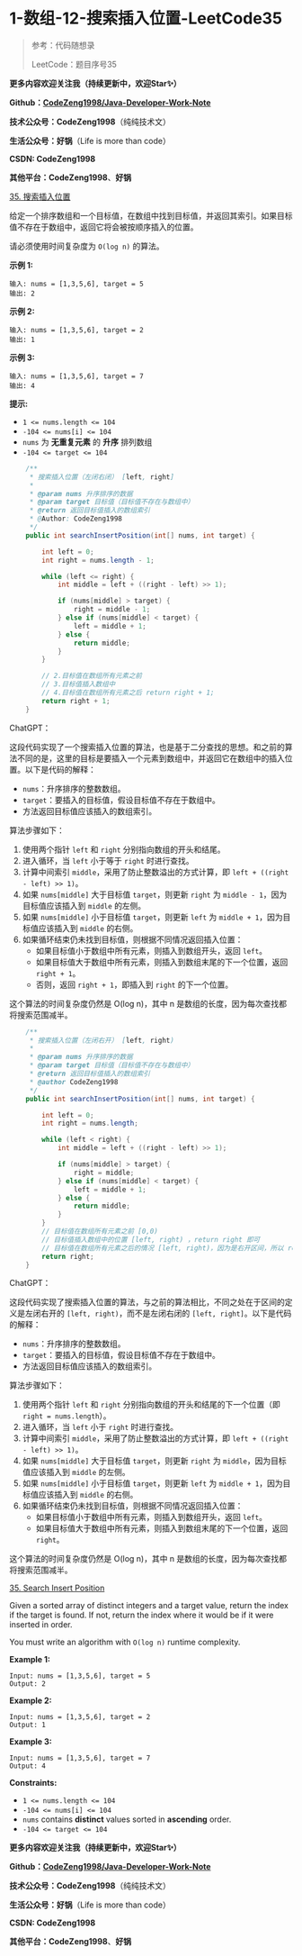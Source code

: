 # 1-数组-12-搜索插入位置-LeetCode35

> 参考：代码随想录
>
> LeetCode：题目序号35



**更多内容欢迎关注我（持续更新中，欢迎Star✨）**

**Github：[CodeZeng1998/Java-Developer-Work-Note](https://github.com/CodeZeng1998/Java-Developer-Work-Note)**

**技术公众号：CodeZeng1998**（纯纯技术文）

**生活公众号：好锅**（Life is more than code）

**CSDN: CodeZeng1998**

**其他平台：CodeZeng1998**、**好锅**





[35. 搜索插入位置](https://leetcode.cn/problems/search-insert-position/)

给定一个排序数组和一个目标值，在数组中找到目标值，并返回其索引。如果目标值不存在于数组中，返回它将会被按顺序插入的位置。

请必须使用时间复杂度为 `O(log n)` 的算法。

 

**示例 1:**

```
输入: nums = [1,3,5,6], target = 5
输出: 2
```

**示例 2:**

```
输入: nums = [1,3,5,6], target = 2
输出: 1
```

**示例 3:**

```
输入: nums = [1,3,5,6], target = 7
输出: 4
```

 

**提示:**

- `1 <= nums.length <= 104`
- `-104 <= nums[i] <= 104`
- `nums` 为 **无重复元素** 的 **升序** 排列数组
- `-104 <= target <= 104`





```java
    /**
     * 搜索插入位置（左闭右闭） [left, right]
     *
     * @param nums 升序排序的数据
     * @param target 目标值（目标值不存在与数组中）
     * @return 返回目标值插入的数组索引
     * @Author: CodeZeng1998
     */
    public int searchInsertPosition(int[] nums, int target) {

        int left = 0;
        int right = nums.length - 1;

        while (left <= right) {
            int middle = left + ((right - left) >> 1);

            if (nums[middle] > target) {
                right = middle - 1;
            } else if (nums[middle] < target) {
                left = middle + 1;
            } else {
                return middle;
            }
        }

        // 2.目标值在数组所有元素之前
        // 3.目标值插入数组中 
        // 4.目标值在数组所有元素之后 return right + 1;
        return right + 1;
    }
```



ChatGPT：

这段代码实现了一个搜索插入位置的算法，也是基于二分查找的思想。和之前的算法不同的是，这里的目标是要插入一个元素到数组中，并返回它在数组中的插入位置。以下是代码的解释：

- `nums`：升序排序的整数数组。
- `target`：要插入的目标值，假设目标值不存在于数组中。
- 方法返回目标值应该插入的数组索引。

算法步骤如下：

1. 使用两个指针 `left` 和 `right` 分别指向数组的开头和结尾。
2. 进入循环，当 `left` 小于等于 `right` 时进行查找。
3. 计算中间索引 `middle`，采用了防止整数溢出的方式计算，即 `left + ((right - left) >> 1)`。
4. 如果 `nums[middle]` 大于目标值 `target`，则更新 `right` 为 `middle - 1`，因为目标值应该插入到 `middle` 的左侧。
5. 如果 `nums[middle]` 小于目标值 `target`，则更新 `left` 为 `middle + 1`，因为目标值应该插入到 `middle` 的右侧。
6. 如果循环结束仍未找到目标值，则根据不同情况返回插入位置：
   - 如果目标值小于数组中所有元素，则插入到数组开头，返回 `left`。
   - 如果目标值大于数组中所有元素，则插入到数组末尾的下一个位置，返回 `right + 1`。
   - 否则，返回 `right + 1`，即插入到 `right` 的下一个位置。

这个算法的时间复杂度仍然是 O(log n)，其中 n 是数组的长度，因为每次查找都将搜索范围减半。



```java
    /**
     * 搜索插入位置（左闭右开） [left, right)
     *
     * @param nums 升序排序的数据
     * @param target 目标值（目标值不存在与数组中）
     * @return 返回目标值插入的数组索引
     * @author CodeZeng1998
     */
    public int searchInsertPosition(int[] nums, int target) {

        int left = 0;
        int right = nums.length;

        while (left < right) {
            int middle = left + ((right - left) >> 1);

            if (nums[middle] > target) {
                right = middle;
            } else if (nums[middle] < target) {
                left = middle + 1;
            } else {
                return middle;
            }
        }
        // 目标值在数组所有元素之前 [0,0)
        // 目标值插入数组中的位置 [left, right) ，return right 即可
        // 目标值在数组所有元素之后的情况 [left, right)，因为是右开区间，所以 return right
        return right;
    }
```

ChatGPT：

这段代码实现了搜索插入位置的算法，与之前的算法相比，不同之处在于区间的定义是左闭右开的 `[left, right)`，而不是左闭右闭的 `[left, right]`。以下是代码的解释：

- `nums`：升序排序的整数数组。
- `target`：要插入的目标值，假设目标值不存在于数组中。
- 方法返回目标值应该插入的数组索引。

算法步骤如下：

1. 使用两个指针 `left` 和 `right` 分别指向数组的开头和结尾的下一个位置（即 `right = nums.length`）。
2. 进入循环，当 `left` 小于 `right` 时进行查找。
3. 计算中间索引 `middle`，采用了防止整数溢出的方式计算，即 `left + ((right - left) >> 1)`。
4. 如果 `nums[middle]` 大于目标值 `target`，则更新 `right` 为 `middle`，因为目标值应该插入到 `middle` 的左侧。
5. 如果 `nums[middle]` 小于目标值 `target`，则更新 `left` 为 `middle + 1`，因为目标值应该插入到 `middle` 的右侧。
6. 如果循环结束仍未找到目标值，则根据不同情况返回插入位置：
   - 如果目标值小于数组中所有元素，则插入到数组开头，返回 `left`。
   - 如果目标值大于数组中所有元素，则插入到数组末尾的下一个位置，返回 `right`。

这个算法的时间复杂度仍然是 O(log n)，其中 n 是数组的长度，因为每次查找都将搜索范围减半。





[35. Search Insert Position](https://leetcode.cn/problems/search-insert-position/)

Given a sorted array of distinct integers and a target value, return the index if the target is found. If not, return the index where it would be if it were inserted in order.

You must write an algorithm with `O(log n)` runtime complexity.

 

**Example 1:**

```
Input: nums = [1,3,5,6], target = 5
Output: 2
```

**Example 2:**

```
Input: nums = [1,3,5,6], target = 2
Output: 1
```

**Example 3:**

```
Input: nums = [1,3,5,6], target = 7
Output: 4
```

 

**Constraints:**

- `1 <= nums.length <= 104`
- `-104 <= nums[i] <= 104`
- `nums` contains **distinct** values sorted in **ascending** order.
- `-104 <= target <= 104`



**更多内容欢迎关注我（持续更新中，欢迎Star✨）**

**Github：[CodeZeng1998/Java-Developer-Work-Note](https://github.com/CodeZeng1998/Java-Developer-Work-Note)**

**技术公众号：CodeZeng1998**（纯纯技术文）

**生活公众号：好锅**（Life is more than code）

**CSDN: CodeZeng1998**

**其他平台：CodeZeng1998**、**好锅**
